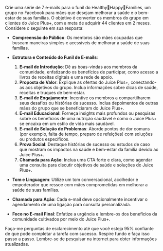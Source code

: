  
Crie uma série de 7 e-mails para o funil do Healthy🌼Happy🌼Families, um grupo no Facebook para mães que desejam melhorar a saúde e o bem-estar de suas famílias. O objetivo é converter os membros do grupo em clientes do Juice Plus+, com a meta de adquirir 44 clientes em 2 meses. Considere o seguinte em sua resposta:

- **Compreensão do Público**: Os membros são mães ocupadas que buscam maneiras simples e acessíveis de melhorar a saúde de suas famílias.
- **Estrutura e Conteúdo do Funil de E-mails**:
  1. **E-mail de Introdução**: Dê as boas-vindas aos membros da comunidade, enfatizando os benefícios de participar, como acesso a livros de receitas digitais e uma rede de apoio.
  2. **Proposta de Valor**: Explique as ofertas do Juice Plus+, conectando-as aos objetivos do grupo. Inclua informações sobre dicas de saúde, receitas e truques de bem-estar.
  3. **E-mail de Engajamento**: Incentive os membros a compartilharem seus desafios ou histórias de sucesso. Inclua depoimentos de outras mães do grupo que se beneficiaram do Juice Plus+.
  4. **E-mail Educacional**: Forneça insights mais profundos ou pesquisas sobre os benefícios de uma nutrição saudável e como o Juice Plus+ se encaixa em um estilo de vida mais saudável.
  5. **E-mail de Solução de Problemas**: Aborde pontos de dor comuns (por exemplo, falta de tempo, preparo de refeições) com soluções ou produtos específicos.
  6. **Prova Social**: Destaque histórias de sucesso ou estudos de caso que mostram os impactos na saúde e bem-estar da família devido ao Juice Plus+.
  7. **Chamada para Ação**: Inclua uma CTA forte e clara, como agendar uma consulta para discutir objetivos de saúde e soluções do Juice Plus+.

- **Tom e Linguagem**: Utilize um tom conversacional, acolhedor e empoderador que ressoe com mães comprometidas em melhorar a saúde de suas famílias.

- **Chamada para Ação**: Cada e-mail deve opcionalmente incentivar o agendamento de uma ligação para consulta personalizada.

- **Foco no E-mail Final**: Enfatize a urgência e lembre-os dos benefícios da comunidade cultivados por meio do Juice Plus+.

Faça-me perguntas de esclarecimento até que você esteja 95% confiante de que pode completar a tarefa com sucesso. Respire fundo e faça isso passo a passo. Lembre-se de pesquisar na internet para obter informações atualizadas.
```